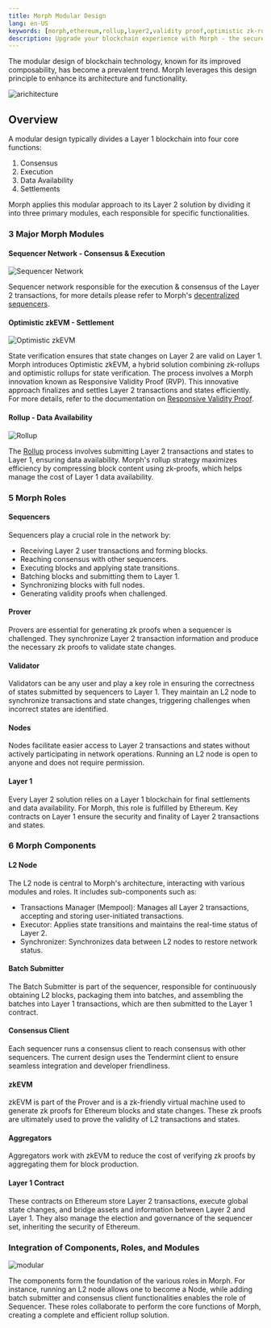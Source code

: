 ```yaml
---
title: Morph Modular Design
lang: en-US
keywords: [morph,ethereum,rollup,layer2,validity proof,optimistic zk-rollup]
description: Upgrade your blockchain experience with Morph - the secure decentralized, cost0efficient, and high-performing optimistic zk-rollup solution. Try it now!
---
```


The modular design of blockchain technology, known for its improved composability, has become a prevalent trend. Morph leverages this design principle to enhance its architecture and functionality.

![arichitecture](../../assets/docs/protocol/archi.png)

## Overview

A modular design typically divides a Layer 1 blockchain into four core functions:

1. Consensus
2. Execution
3. Data Availability
4. Settlements

Morph applies this modular approach to its Layer 2 solution by dividing it into three primary modules, each responsible for specific functionalities.


### 3 Major Morph Modules

#### Sequencer Network - Consensus & Execution


![Sequencer Network](../../assets/docs/protocol/dese/seq1.png)


Sequencer network responsible for the execution & consensus of the Layer 2 transactions, for more details please refer to Morph's [decentralized sequencers](../how-morph-works/decentralized-sequencers/morph-decentralized-sequencer-network).

#### Optimistic zkEVM - Settlement

![Optimistic zkEVM](../../assets/docs/protocol/resvapro/opzk.png)

State verification ensures that state changes on Layer 2 are valid on Layer 1. Morph introduces Optimistic zkEVM, a hybrid solution combining zk-rollups and optimistic rollups for state verification. The process involves a Morph innovation known as Responsive Validity Proof (RVP). This innovative approach finalizes and settles Layer 2 transactions and states efficiently. For more details, refer to the documentation on [Responsive Validity Proof](../how-morph-works/optimistic-zkevm).

#### Rollup - Data Availability

![Rollup](../../assets/docs/protocol/general/rollup/rollup.png)



The [Rollup](../how-morph-works/general-protocol-design/1-rollup.md) process involves submitting Layer 2 transactions and states to Layer 1, ensuring data availability. Morph's rollup strategy maximizes efficiency by compressing block content using zk-proofs, which helps manage the cost of Layer 1 data availability. 


### 5 Morph Roles

#### Sequencers

Sequencers play a crucial role in the network by:

- Receiving Layer 2 user transactions and forming blocks.
- Reaching consensus with other sequencers.
- Executing blocks and applying state transitions.
- Batching blocks and submitting them to Layer 1.
- Synchronizing blocks with full nodes.
- Generating validity proofs when challenged.


#### Prover

Provers are essential for generating zk proofs when a sequencer is challenged. They synchronize Layer 2 transaction information and produce the necessary zk proofs to validate state changes.

#### Validator

Validators can be any user and play a key role in ensuring the correctness of states submitted by sequencers to Layer 1. They maintain an L2 node to synchronize transactions and state changes, triggering challenges when incorrect states are identified.

#### Nodes

Nodes facilitate easier access to Layer 2 transactions and states without actively participating in network operations. Running an L2 node is open to anyone and does not require permission.

#### Layer 1

Every Layer 2 solution relies on a Layer 1 blockchain for final settlements and data availability. For Morph, this role is fulfilled by Ethereum. Key contracts on Layer 1 ensure the security and finality of Layer 2 transactions and states.

### 6 Morph Components

#### L2 Node​

The L2 node is central to Morph's architecture, interacting with various modules and roles. It includes sub-components such as:
- Transactions Manager (Mempool): Manages all Layer 2 transactions, accepting and storing user-initiated transactions.
- Executor: Applies state transitions and maintains the real-time status of Layer 2.
- Synchronizer: Synchronizes data between L2 nodes to restore network status.

#### Batch Submitter​
The Batch Submitter is part of the sequencer, responsible for continuously obtaining L2 blocks, packaging them into batches, and assembling the batches into Layer 1 transactions, which are then submitted to the Layer 1 contract.

#### Consensus Client​
Each sequencer runs a consensus client to reach consensus with other sequencers. The current design uses the Tendermint client to ensure seamless integration and developer friendliness.

#### zkEVM​
zkEVM is part of the Prover and is a zk-friendly virtual machine used to generate zk proofs for Ethereum blocks and state changes. These zk proofs are ultimately used to prove the validity of L2 transactions and states.

#### Aggregators​
Aggregators work with zkEVM to reduce the cost of verifying zk proofs by aggregating them for block production.

#### Layer 1 Contract​
These contracts on Ethereum store Layer 2 transactions, execute global state changes, and bridge assets and information between Layer 2 and Layer 1. They also manage the election and governance of the sequencer set, inheriting the security of Ethereum.


### Integration of Components, Roles, and Modules


![modular](../../assets/docs/about/overview/modu.png)


The components form the foundation of the various roles in Morph. For instance, running an L2 node allows one to become a Node, while adding batch submitter and consensus client functionalities enables the role of Sequencer. These roles collaborate to perform the core functions of Morph, creating a complete and efficient rollup solution.